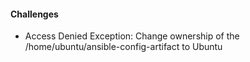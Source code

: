 #### Challenges
- Access Denied Exception: Change ownership of the /home/ubuntu/ansible-config-artifact to Ubuntu